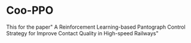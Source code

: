 # Coo-PPO
This for the paper" A Reinforcement Learning-based Pantograph Control Strategy for Improve Contact Quality  in High-speed Railways"
